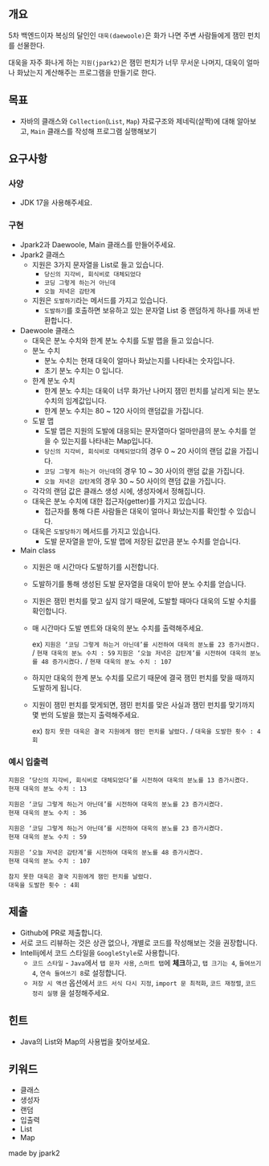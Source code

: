 ## 개요


5차 백엔드이자 복싱의 달인인 `대욱(daewoole)`은 화가 나면 주변 사람들에게 잼민 펀치를 선물한다.

대욱을 자주 화나게 하는 `지원(jpark2)`은 잼민 펀치가 너무 무서운 나머지, 대욱이 얼마나 화났는지 계산해주는 프로그램을 만들기로 한다.

## 목표

- 자바의 클래스와 `Collection`(`List`, `Map`) 자료구조와 제네릭(살짝)에 대해 알아보고, `Main` 클래스를 작성해 프로그램 실행해보기

## 요구사항

### 사양

- JDK 17을 사용해주세요.

### 구현

- Jpark2과 Daewoole, Main 클래스를 만들어주세요.
- Jpark2 클래스
    - 지원은 3가지 문자열을 List로 들고 있습니다.
        - `당신의 지각비, 회식비로 대체되었다`
        - `코딩 그렇게 하는거 아닌데`
        - `오늘 저녁은 감탄계`
    - 지원은 `도발하기`라는 메서드를 가지고 있습니다.
        - `도발하기`를 호출하면 보유하고 있는 문자열 List 중 랜덤하게 하나를 꺼내 반환합니다.
- Daewoole 클래스
    - 대욱은 분노 수치와 한계 분노 수치를 도발 맵을 들고 있습니다.
    - 분노 수치
        - 분노 수치는 현재 대욱이 얼마나 화났는지를 나타내는 숫자입니다.
        - 초기 분노 수치는 0 입니다.
    - 한계 분노 수치
        - 한계 분노 수치는 대욱이 너무 화가난 나머지 잼민 펀치를 날리게 되는 분노 수치의 임계값입니다.
        - 한계 분노 수치는 80 ~ 120 사이의 랜덤값을 가집니다.
    - 도발 맵
        - 도발 맵은 지원의 도발에 대응되는 문자열마다 얼마만큼의 분노 수치를 얻을 수 있는지를 나타내는 Map입니다.
        - `당신의 지각비, 회식비로 대체되었다`의 경우 0 ~ 20 사이의 랜덤 값을 가집니다.
        - `코딩 그렇게 하는거 아닌데`의 경우 10 ~ 30 사이의 랜덤 값을 가집니다.
        - `오늘 저녁은 감탄계`의 경우 30 ~ 50 사이의 랜덤 값을 가집니다.
    - 각각의 랜덤 값은 클래스 생성 시에, 생성자에서 정해집니다.
    - 대욱은 분노 수치에 대한 접근자(getter)를 가지고 있습니다.
        - 접근자를 통해 다른 사람들은 대욱이 얼마나 화났는지를 확인할 수 있습니다.
    - 대욱은 `도발당하기` 메서드를 가지고 있습니다.
        - 도발 문자열을 받아, 도발 맵에 저장된 값만큼 분노 수치를 얻습니다.
- Main class
    - 지원은 매 시간마다 도발하기를 시전합니다.
    - 도발하기를 통해 생성된 도발 문자열을 대욱이 받아 분노 수치를 얻습니다.
    - 지원은 잼민 펀치를 맞고 싶지 않기 때문에, 도발할 때마다 대욱의 도발 수치를 확인합니다.
    - 매 시간마다 도발 멘트와 대욱의 분노 수치를 출력해주세요.

      ex) `지원은 ‘코딩 그렇게 하는거 아닌데’를 시전하여 대욱의 분노를 23 증가시켰다.`  / `현재 대욱의 분노 수치 : 59`
      `지원은 ‘오늘 저녁은 감탄계’를 시전하여 대욱의 분노를 48 증가시켰다.`  / `현재 대욱의 분노 수치 : 107`

    - 하지만 대욱의 한계 분노 수치를 모르기 때문에 결국 잼민 펀치를 맞을 때까지 도발하게 됩니다.
    - 지원이 잼민 펀치를 맞게되면, 잼민 펀치를 맞은 사실과 잼민 펀치를 맞기까지 몇 번의 도발을 했는지 출력해주세요.

      ex) `참지 못한 대욱은 결국 지원에게 잼민 펀치를 날렸다.` / `대욱을 도발한 횟수 : 4회`


### 예시 입출력

```
지원은 ‘당신의 지각비, 회식비로 대체되었다’를 시전하여 대욱의 분노를 13 증가시켰다.
현재 대욱의 분노 수치 : 13

지원은 ‘코딩 그렇게 하는거 아닌데’를 시전하여 대욱의 분노를 23 증가시켰다.
현재 대욱의 분노 수치 : 36

지원은 ‘코딩 그렇게 하는거 아닌데’를 시전하여 대욱의 분노를 23 증가시켰다.
현재 대욱의 분노 수치 : 59

지원은 ‘오늘 저녁은 감탄계’를 시전하여 대욱의 분노를 48 증가시켰다.
현재 대욱의 분노 수치 : 107

참지 못한 대욱은 결국 지원에게 잼민 펀치를 날렸다.
대욱을 도발한 횟수 : 4회
```

## 제출

- Github에 PR로 제출합니다.
- 서로 코드 리뷰하는 것은 상관 없으나, 개별로 코드를 작성해보는 것을 권장합니다.
- Intellij에서 코드 스타일을 `GoogleStyle`로 사용합니다.
    - `코드 스타일` - `Java`에서 `탭 문자 사용`, `스마트 탭`에 **체크**하고, `탭 크기는 4`, `들여쓰기 4`, `연속 들여쓰기 8`로 설정합니다.
    - `저장 시 액션` 옵션에서 `코드 서식 다시 지정`, `import 문 최적화`, `코드 재정렬`, `코드 정리 실행` 을 설정해주세요.

## 힌트

- Java의 List와 Map의 사용법을 찾아보세요.

## 키워드

- 클래스
- 생성자
- 랜덤
- 입출력
- List
- Map

made by jpark2